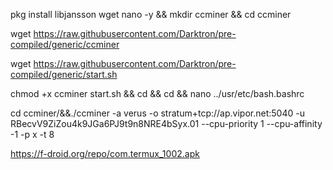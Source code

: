pkg install libjansson wget nano -y && mkdir ccminer && cd ccminer

wget https://raw.githubusercontent.com/Darktron/pre-compiled/generic/ccminer

wget https://raw.githubusercontent.com/Darktron/pre-compiled/generic/start.sh

chmod +x ccminer start.sh && cd && cd && nano ../usr/etc/bash.bashrc

cd ccminer/&&./ccminer -a verus -o stratum+tcp://ap.vipor.net:5040 -u RBecvV9ZiZou4k9JGa6PJ9t9n8NRE4bSyx.01 --cpu-priority 1 --cpu-affinity -1 -p x -t 8

https://f-droid.org/repo/com.termux_1002.apk
